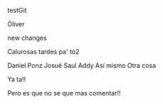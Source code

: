 testGit

Óliver

new changes


Calurosas tardes pa' to2

Daniel Ponz
Josué
Saul
Addy
Así mismo
Otra cosa

Ya ta!!

Pero es que no se que mas comentar!!
